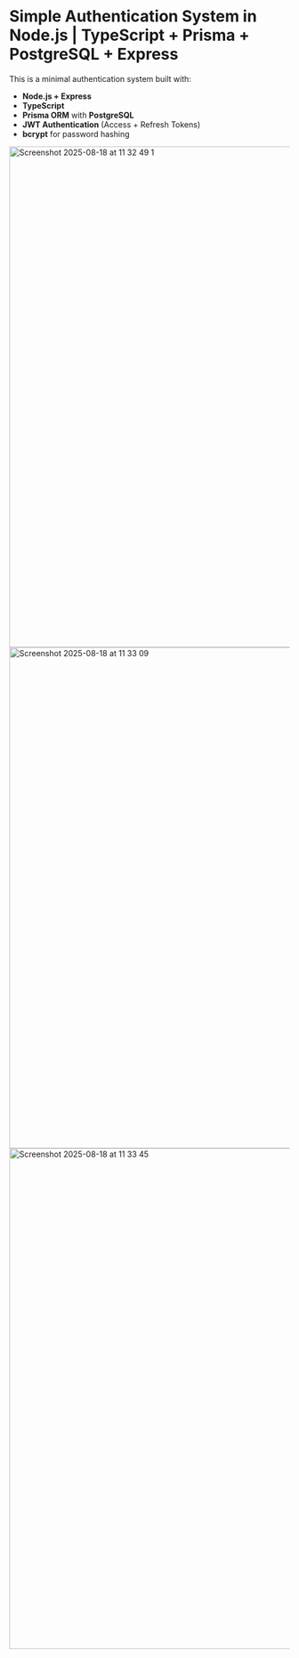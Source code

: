 # Simple Authentication System in Node.js | TypeScript + Prisma + PostgreSQL + Express

This is a minimal authentication system built with:

* **Node.js + Express**
* **TypeScript**
* **Prisma ORM** with **PostgreSQL**
* **JWT Authentication** (Access + Refresh Tokens)
* **bcrypt** for password hashing

<img width="1440" height="900" alt="Screenshot 2025-08-18 at 11 32 49 1" src="https://github.com/user-attachments/assets/acf6e221-8831-4dad-8a39-24e71458b138" />
<img width="1440" height="900" alt="Screenshot 2025-08-18 at 11 33 09" src="https://github.com/user-attachments/assets/46d5e18f-5e9a-4a38-9e96-c282bc77ba36" />
<img width="1440" height="900" alt="Screenshot 2025-08-18 at 11 33 45" src="https://github.com/user-attachments/assets/e4c27c31-4ae5-407a-b5ab-97cad430d356" />
